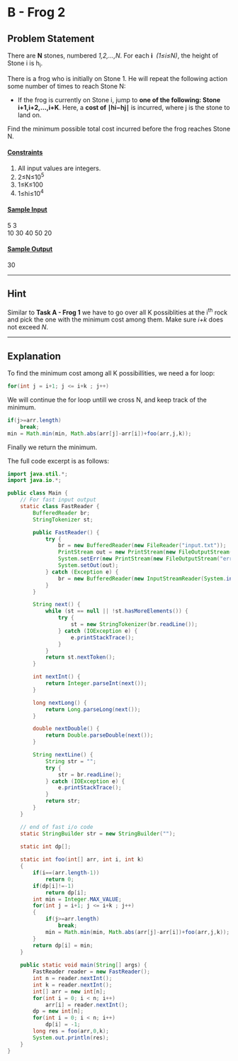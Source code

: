 # B - Frog 2
## Problem Statement

There are **N** stones, numbered *1,2,…,N*. For each **i** &nbsp;*(1≤i≤N)*, the height of Stone i is h<sub>i</sub>​.

There is a frog who is initially on Stone 1. He will repeat the following action some number of times to reach Stone N:

- If the frog is currently on Stone i, jump to **one of the following: Stone i+1,i+2,…,i+K**. Here, a **cost of ∣hi​−hj​∣** is incurred, where j is the stone to land on.

Find the minimum possible total cost incurred before the frog reaches Stone N.

#### <u>Constraints</u>
1. All input values are integers.
2. 2≤N≤10<sup>5</sup>
3. 1≤K≤100
4. 1≤hi​≤10<sup>4</sup>

#### <u>Sample Input</u>
5 3  
10 30 40 50 20

#### <u>Sample Output</u>
30

---

## Hint
Similar to **Task A - Frog 1** we have to go over all K possiblities at the i<sup>th</sup> rock and pick the one with the minimum cost among them. Make sure *i+k* does not exceed *N*. 

---

## Explanation

To find the minimum cost among all K possibillities, we need a for loop:
```Java
for(int j = i+1; j <= i+k ; j++)
```
We will continue the for loop untill we cross N, and keep track of the minimum.
```Java
if(j>=arr.length)
    break;
min = Math.min(min, Math.abs(arr[j]-arr[i])+foo(arr,j,k));
```
Finally we return the minimum.

The full code excerpt is as follows:

```Java
import java.util.*;
import java.io.*;

public class Main {
    // For fast input output
    static class FastReader {
        BufferedReader br;
        StringTokenizer st;

        public FastReader() {
            try {
                br = new BufferedReader(new FileReader("input.txt"));
                PrintStream out = new PrintStream(new FileOutputStream("output.txt"));
                System.setErr(new PrintStream(new FileOutputStream("error.txt")));
                System.setOut(out);
            } catch (Exception e) {
                br = new BufferedReader(new InputStreamReader(System.in));
            }
        }

        String next() {
            while (st == null || !st.hasMoreElements()) {
                try {
                    st = new StringTokenizer(br.readLine());
                } catch (IOException e) {
                    e.printStackTrace();
                }
            }
            return st.nextToken();
        }

        int nextInt() {
            return Integer.parseInt(next());
        }

        long nextLong() {
            return Long.parseLong(next());
        }

        double nextDouble() {
            return Double.parseDouble(next());
        }

        String nextLine() {
            String str = "";
            try {
                str = br.readLine();
            } catch (IOException e) {
                e.printStackTrace();
            }
            return str;
        }
    }

    // end of fast i/o code
    static StringBuilder str = new StringBuilder("");
    
    static int dp[];

    static int foo(int[] arr, int i, int k)
    {
        if(i==(arr.length-1))
            return 0;
        if(dp[i]!=-1)
            return dp[i];
        int min = Integer.MAX_VALUE;
        for(int j = i+1; j <= i+k ; j++)
        {
            if(j>=arr.length)
                break;
            min = Math.min(min, Math.abs(arr[j]-arr[i])+foo(arr,j,k));
        }
        return dp[i] = min;
    }
    
    public static void main(String[] args) {
        FastReader reader = new FastReader();
        int n = reader.nextInt();
        int k = reader.nextInt();
        int[] arr = new int[n];
        for(int i = 0; i < n; i++)
            arr[i] = reader.nextInt();
        dp = new int[n];
        for(int i = 0; i < n; i++)
            dp[i] = -1;
        long res = foo(arr,0,k);
        System.out.println(res);
    }
}
```